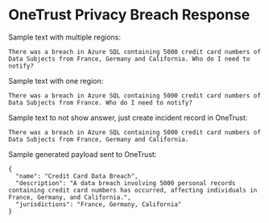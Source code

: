 # OneTrust Privacy Breach Response

Sample text with multiple regions:
```
There was a breach in Azure SQL containing 5000 credit card numbers of Data Subjects from France, Germany and California. Who do I need to notify?
```

Sample text with one region:
```
There was a breach in Azure SQL containing 5000 credit card numbers of Data Subjects from France. Who do I need to notify?
```

Sample text to not show answer, just create incident record in OneTrust:
``` 
There was a breach in Azure SQL containing 5000 credit card numbers of Data Subjects from France, Germany and California.
```

Sample generated payload sent to OneTrust:
```
{
  "name": "Credit Card Data Breach",
  "description": "A data breach involving 5000 personal records containing credit card numbers has occurred, affecting individuals in France, Germany, and California.",
  "jurisdictions": "France, Germany, California"
}
```
